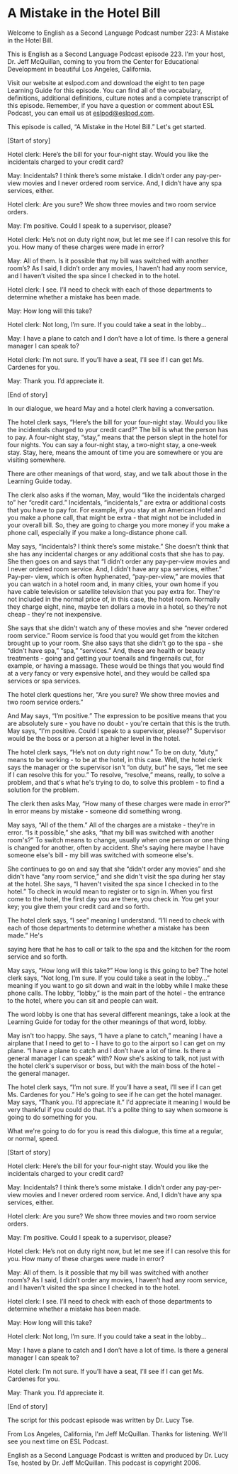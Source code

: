 # A Mistake in the Hotel Bill

Welcome to English as a Second Language Podcast number 223: A Mistake in the Hotel Bill. 

This is English as a Second Language Podcast episode 223.  I'm your host, Dr. Jeff McQuillan, coming to you from the Center for Educational Development in beautiful Los Angeles, California. 

Visit our website at eslpod.com and download the eight to ten page Learning Guide for this episode.  You can find all of the vocabulary, definitions, additional definitions, culture notes and a complete transcript of this episode.  Remember, if you have a question or comment about ESL Podcast, you can email us at eslpod@eslpod.com. 

This episode is called, “A Mistake in the Hotel Bill.”  Let's get started. 

[Start of story] 

Hotel clerk:  Here’s the bill for your four-night stay.  Would you like the incidentals charged to your credit card? 

May:  Incidentals?  I think there’s some mistake.  I didn’t order any pay-per-view movies and I never ordered room service.  And, I didn’t have any spa services, either.   

Hotel clerk:  Are you sure?  We show three movies and two room service orders.   

May:  I’m positive.  Could I speak to a supervisor, please? 

Hotel clerk:  He’s not on duty right now, but let me see if I can resolve this for you.  How many of these charges were made in error? 

May:  All of them.  Is it possible that my bill was switched with another room’s? As I said, I didn’t order any movies, I haven’t had any room service, and I haven’t visited the spa since I checked in to the hotel. 

Hotel clerk:  I see.  I’ll need to check with each of those departments to determine whether a mistake has been made. 

May:  How long will this take?  

 Hotel clerk:  Not long, I’m sure.  If you could take a seat in the lobby... 

May:  I have a plane to catch and I don’t have a lot of time.  Is there a general manager I can speak to? 

Hotel clerk:  I’m not sure.  If you’ll have a seat, I’ll see if I can get Ms. Cardenes for you. 

May:  Thank you.  I’d appreciate it. 

[End of story] 

In our dialogue, we heard May and a hotel clerk having a conversation. 

The hotel clerk says, “Here’s the bill for your four-night stay.  Would you like the incidentals charged to your credit card?”  The bill is what the person has to pay. A four-night stay, “stay,” means that the person slept in the hotel for four nights. You can say a four-night stay, a two-night stay, a one-week stay.  Stay, here, means the amount of time you are somewhere or you are visiting somewhere. 

There are other meanings of that word, stay, and we talk about those in the Learning Guide today. 

The clerk also asks if the woman, May, would “like the incidentals charged to” her “credit card.”  Incidentals, “incidentals,” are extra or additional costs that you have to pay for.  For example, if you stay at an American Hotel and you make a phone call, that might be extra - that might not be included in your overall bill. So, they are going to charge you more money if you make a phone call, especially if you make a long-distance phone call. 

May says, “Incidentals?  I think there’s some mistake.”  She doesn't think that she has any incidental charges or any additional costs that she has to pay.  She then goes on and says that “I didn’t order any pay-per-view movies and I never ordered room service.  And, I didn’t have any spa services, either.”  Pay-per- view, which is often hyphenated, “pay-per-view,” are movies that you can watch in a hotel room and, in many cities, your own home if you have cable television or satellite television that you pay extra for.  They're not included in the normal price of, in this case, the hotel room.  Normally they charge eight, nine, maybe ten dollars a movie in a hotel, so they're not cheap - they're not inexpensive. 

 She says that she didn't watch any of these movies and she “never ordered room service.”  Room service is food that you would get from the kitchen brought up to your room.  She also says that she didn't go to the spa - she “didn't have spa,” “spa,” “services.”  And, these are health or beauty treatments - going and getting your toenails and fingernails cut, for example, or having a massage.  These would be things that you would find at a very fancy or very expensive hotel, and they would be called spa services or spa services. 

The hotel clerk questions her, “Are you sure?  We show three movies and two room service orders.” 

And May says, “I’m positive.”  The expression to be positive means that you are absolutely sure - you have no doubt - you're certain that this is the truth.  May says, “I'm positive.  Could I speak to a supervisor, please?”  Supervisor would be the boss or a person at a higher level in the hotel. 

The hotel clerk says, “He’s not on duty right now.”  To be on duty, “duty,” means to be working - to be at the hotel, in this case.  Well, the hotel clerk says the manager or the supervisor isn't “on duty, but” he says, “let me see if I can resolve this for you.”  To resolve, “resolve,” means, really, to solve a problem, and that's what he's trying to do, to solve this problem - to find a solution for the problem. 

The clerk then asks May, “How many of these charges were made in error?”  In error means by mistake - someone did something wrong. 

May says, “All of the them.”  All of the charges are a mistake - they're in error.  “Is it possible,” she asks, “that my bill was switched with another room's?”  To switch means to change, usually when one person or one thing is changed for another, often by accident.  She's saying here maybe I have someone else's bill - my bill was switched with someone else's. 

She continues to go on and say that she “didn't order any movies” and she didn't have “any room service,” and she didn't visit the spa during her stay at the hotel. She says, “I haven't visited the spa since I checked in to the hotel.”  To check in would mean to register or to sign in.  When you first come to the hotel, the first day you are there, you check in.  You get your key; you give them your credit card and so forth. 

The hotel clerk says, “I see” meaning I understand.  “I’ll need to check with each of those departments to determine whether a mistake has been made.”  He's  

 saying here that he has to call or talk to the spa and the kitchen for the room service and so forth.   

May says, “How long will this take?”  How long is this going to be?  The hotel clerk says, “Not long, I’m sure.  If you could take a seat in the lobby...” meaning if you want to go sit down and wait in the lobby while I make these phone calls. The lobby, “lobby,” is the main part of the hotel - the entrance to the hotel, where you can sit and people can wait.   

The word lobby is one that has several different meanings, take a look at the Learning Guide for today for the other meanings of that word, lobby. 

May isn't too happy.  She says, “I have a plane to catch,” meaning I have a airplane that I need to get to - I have to go to the airport so I can get on my plane. “I have a plane to catch and I don’t have a lot of time.  Is there a general manager I can speak” with?  Now she's asking to talk, not just with the hotel clerk's supervisor or boss, but with the main boss of the hotel - the general manager. 

The hotel clerk says, “I’m not sure.  If you’ll have a seat, I’ll see if I can get Ms. Cardenes for you.”  He's going to see if he can get the hotel manager.  May says, “Thank you.  I’d appreciate it.”  I'd appreciate it meaning I would be very thankful if you could do that.  It's a polite thing to say when someone is going to do something for you. 

What we're going to do for you is read this dialogue, this time at a regular, or normal, speed. 

[Start of story] 

Hotel clerk:  Here’s the bill for your four-night stay.  Would you like the incidentals charged to your credit card? 

May:  Incidentals?  I think there’s some mistake.  I didn’t order any pay-per-view movies and I never ordered room service.  And, I didn’t have any spa services, either.   

Hotel clerk:  Are you sure?  We show three movies and two room service orders.   

May:  I’m positive.  Could I speak to a supervisor, please? 

 Hotel clerk:  He’s not on duty right now, but let me see if I can resolve this for you.  How many of these charges were made in error? 

May:  All of them.  Is it possible that my bill was switched with another room’s? As I said, I didn’t order any movies, I haven’t had any room service, and I haven’t visited the spa since I checked in to the hotel. 

Hotel clerk:  I see.  I’ll need to check with each of those departments to determine whether a mistake has been made. 

May:  How long will this take? 

Hotel clerk:  Not long, I’m sure.  If you could take a seat in the lobby... 

May:  I have a plane to catch and I don’t have a lot of time.  Is there a general manager I can speak to? 

Hotel clerk:  I’m not sure.  If you’ll have a seat, I’ll see if I can get Ms. Cardenes for you. 

May:  Thank you.  I’d appreciate it. 

[End of story] 

The script for this podcast episode was written by Dr. Lucy Tse.   

From Los Angeles, California, I'm Jeff McQuillan.  Thanks for listening.  We'll see you next time on ESL Podcast. 

English as a Second Language Podcast is written and produced by Dr. Lucy Tse, hosted by Dr. Jeff McQuillan.  This podcast is copyright 2006.

